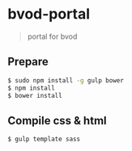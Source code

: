 bvod-portal
===========

> portal for bvod


Prepare
-------

```Bash
$ sudo npm install -g gulp bower
$ npm install
$ bower install
```

Compile css & html
------------------

```Bash
$ gulp template sass
```
